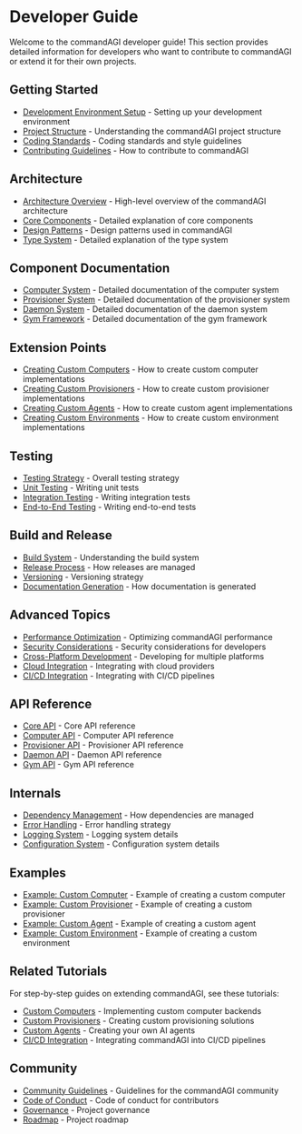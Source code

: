 # Developer Guide

Welcome to the commandAGI developer guide! This section provides detailed information for developers who want to contribute to commandAGI or extend it for their own projects.

## Getting Started

- [Development Environment Setup](environment_setup.md) - Setting up your development environment
- [Project Structure](project_structure.md) - Understanding the commandAGI project structure
- [Coding Standards](coding_standards.md) - Coding standards and style guidelines
- [Contributing Guidelines](contributing.md) - How to contribute to commandAGI

## Architecture

- [Architecture Overview](architecture_overview.md) - High-level overview of the commandAGI architecture
- [Core Components](core_components.md) - Detailed explanation of core components
- [Design Patterns](design_patterns.md) - Design patterns used in commandAGI
- [Type System](type_system.md) - Detailed explanation of the type system

## Component Documentation

- [Computer System](computer_system.md) - Detailed documentation of the computer system
- [Provisioner System](provisioners.md) - Detailed documentation of the provisioner system
- [Daemon System](daemon_system.md) - Detailed documentation of the daemon system
- [Gym Framework](gym_framework.md) - Detailed documentation of the gym framework

## Extension Points

- [Creating Custom Computers](custom_computers.md) - How to create custom computer implementations
- [Creating Custom Provisioners](custom_provisioners.md) - How to create custom provisioner implementations
- [Creating Custom Agents](custom_agents.md) - How to create custom agent implementations
- [Creating Custom Environments](custom_environments.md) - How to create custom environment implementations

## Testing

- [Testing Strategy](testing_strategy.md) - Overall testing strategy
- [Unit Testing](unit_testing.md) - Writing unit tests
- [Integration Testing](integration_testing.md) - Writing integration tests
- [End-to-End Testing](e2e_testing.md) - Writing end-to-end tests

## Build and Release

- [Build System](build_system.md) - Understanding the build system
- [Release Process](release_process.md) - How releases are managed
- [Versioning](versioning.md) - Versioning strategy
- [Documentation Generation](documentation_generation.md) - How documentation is generated

## Advanced Topics

- [Performance Optimization](performance_optimization.md) - Optimizing commandAGI performance
- [Security Considerations](security_considerations.md) - Security considerations for developers
- [Cross-Platform Development](cross_platform_development.md) - Developing for multiple platforms
- [Cloud Integration](cloud_integration.md) - Integrating with cloud providers
- [CI/CD Integration](ci_cd_integration.md) - Integrating with CI/CD pipelines

## API Reference

- [Core API](api_core.md) - Core API reference
- [Computer API](api_computers.md) - Computer API reference
- [Provisioner API](api_provisioners.md) - Provisioner API reference
- [Daemon API](api_daemon.md) - Daemon API reference
- [Gym API](api_gym.md) - Gym API reference

## Internals

- [Dependency Management](dependency_management.md) - How dependencies are managed
- [Error Handling](error_handling.md) - Error handling strategy
- [Logging System](logging_system.md) - Logging system details
- [Configuration System](configuration_system.md) - Configuration system details

## Examples

- [Example: Custom Computer](example_custom_computer.md) - Example of creating a custom computer
- [Example: Custom Provisioner](example_custom_provisioner.md) - Example of creating a custom provisioner
- [Example: Custom Agent](example_custom_agent.md) - Example of creating a custom agent
- [Example: Custom Environment](example_custom_environment.md) - Example of creating a custom environment

## Related Tutorials

For step-by-step guides on extending commandAGI, see these tutorials:

- [Custom Computers](../tutorials/advanced/custom-computers.md) - Implementing custom computer backends
- [Custom Provisioners](../tutorials/advanced/custom-provisioners.md) - Creating custom provisioning solutions
- [Custom Agents](../tutorials/advanced/custom-agents.md) - Creating your own AI agents
- [CI/CD Integration](../tutorials/advanced/ci-cd-integration.md) - Integrating commandAGI into CI/CD pipelines

## Community

- [Community Guidelines](community_guidelines.md) - Guidelines for the commandAGI community
- [Code of Conduct](code_of_conduct.md) - Code of conduct for contributors
- [Governance](governance.md) - Project governance
- [Roadmap](roadmap.md) - Project roadmap
